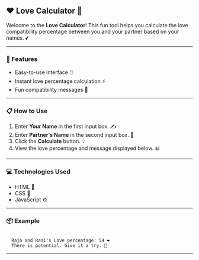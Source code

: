 ## ❤️ Love Calculator 💑

Welcome to the **Love Calculator**! This fun tool helps you calculate the love compatibility percentage between you and your partner based on your names. 💕

---

### 🚀 Features

- Easy-to-use interface 🖱️
- Instant love percentage calculation ⚡
- Fun compatibility messages 🎯

---

### 📋 How to Use

1. Enter **Your Name** in the first input box. ✍️
2. Enter **Partner's Name** in the second input box. 👫
3. Click the **Calculate** button. 💡
4. View the love percentage and message displayed below. 📊

---

### 💻 Technologies Used

- HTML 📝
- CSS 🎨
- JavaScript ⚙️

---

### 📦 Example

```

  Raja and Rani's Love percentage: 54 ❤️
  There is potential. Give it a try. 🌟

```

---
